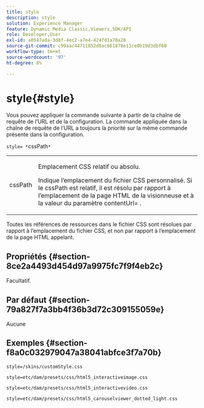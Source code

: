 ```yaml
---
title: style
description: style
solution: Experience Manager
feature: Dynamic Media Classic,Viewers,SDK/API
role: Developer,User
exl-id: a0547ada-3d8f-4ec2-a7e4-424fd1a78a28
source-git-commit: c99aac44711852d8ac661878e11ce0b19d3dbf60
workflow-type: tm+mt
source-wordcount: '97'
ht-degree: 8%

---
```


# style{#style}

Vous pouvez appliquer la commande suivante à partir de la chaîne de requête de l’URL et de la configuration. La commande appliquée dans la chaîne de requête de l’URL a toujours la priorité sur la même commande présente dans la configuration.

`style= *`cssPath`*`

<table id="table_F800F787CF0342749B934DAEB600C0EB"> 
 <tbody> 
  <tr> 
   <td colname="col1"> <p> <span class="codeph"> <span class="varname"> cssPath</span> </span> </p> </td> 
   <td colname="col2"> <p> Emplacement CSS relatif ou absolu. </p> <p>Indique l’emplacement du fichier CSS personnalisé. Si le <span class="codeph"><span class="varname"> cssPath</span></span> est relatif, il est résolu par rapport à l’emplacement de la page HTML de la visionneuse et à la valeur du paramètre <span class="codeph"> contentUrl=</span> . </p> </td> 
  </tr> 
 </tbody> 
</table>

Toutes les références de ressources dans le fichier CSS sont résolues par rapport à l’emplacement du fichier CSS, et non par rapport à l’emplacement de la page HTML appelant.

## Propriétés {#section-8ce2a4493d454d97a9975fc7f9f4eb2c}

Facultatif.

## Par défaut {#section-79a827f7a3bb4f36b3d72c309155059e}

Aucune

## Exemples {#section-f8a0c032979047a38041abfce3f7a70b}

`style=/skins/customStyle.css`

`style=etc/dam/presets/css/html5_interactiveimage.css`

`style=etc/dam/presets/css/html5_interactivevideo.css`

`style=etc/dam/presets/css/html5_carouselviewer_dotted_light.css`
